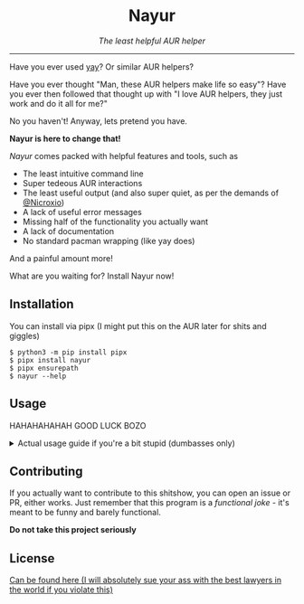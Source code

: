 <div style="text-align: center">
<h1 align="center">Nayur</h1>
<p align="center"><i>The least helpful AUR helper</i></p>
</div>

------

Have you ever used [yay](https://aur.archlinux.org/packages/yay)? Or similar AUR helpers?

Have you ever thought "Man, these AUR helpers make life so easy"?
Have you ever then followed that thought up with "I love AUR helpers, they just work and do it all for me?"

No you haven't! Anyway, lets pretend you have.

**Nayur is here to change that!**

*Nayur* comes packed with helpful features and tools, such as

* The least intuitive command line
* Super tedeous AUR interactions
* The least useful output (and also super quiet, as per the demands of [@Nicroxio](https://github.com/Nicroxio))
* A lack of useful error messages
* Missing half of the functionality you actually want
* A lack of documentation
* No standard pacman wrapping (like yay does)

And a painful amount more!

What are you waiting for? Install Nayur now!

## Installation

You can install via pipx (I might put this on the AUR later for shits and giggles)

```shell
$ python3 -m pip install pipx
$ pipx install nayur
$ pipx ensurepath
$ nayur --help
```

## Usage

HAHAHAHAHAH GOOD LUCK BOZO

<details>
<summary>Actual usage guide if you're a bit stupid (dumbasses only)</summary>

```shell
# Find an AUR package
$ nayur search <query>

# Get an AUR package
$ nayur cache get <package (full name)>

# Prepare that package for installation
$ nayur build <package (full name)>

# Install that package
$ nayur install <package (full name)>

# Update the package (in cache anyway)
$ nayur cache update <package (full name)>

# List cached packages
$ nayur cache list

# Remove a cached package
$ nayur cache remove <package (full name)>

# Or clear the entire cache
$ nayur cache clear
```

Also, if you actually want marginally more information on why an issue may have occured, you can run nayur with
`--debug`, and/or `--log-level DEBUG` (logs are spat into `$HOME/.cache/nayur/nayur.log`)

For example:
```shell
$ nayur --debug cache get horizontallyspinningrat
# or
$ nayur --log-level DEBUG cache get horizontallyspinningrat
# or even
$ nayur --debug --log-level DEBUG cache get horizontallyspinningrat
```
</details>

## Contributing
If you actually want to contribute to this shitshow, you can open an issue or PR, either works.
Just remember that this program is a *functional joke* - it's meant to be funny and barely functional.

**Do not take this project seriously**

## License
[Can be found here (I will absolutely sue your ass with the best lawyers in the world if you violate this)](/LICENSE)
